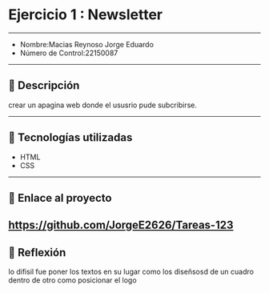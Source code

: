 # Ejercicio 1 : Newsletter

---

- Nombre:Macias Reynoso Jorge Eduardo
- Número de Control:22150087

---

## 📌 Descripción
crear un apagina web donde el ususrio pude subcribirse.

---

## 🚀 Tecnologías utilizadas
- HTML  
- CSS  

---

## 🔗 Enlace al proyecto
https://github.com/JorgeE2626/Tareas-123
---

## 📝 Reflexión
lo difisil fue poner los textos en su lugar como los diseñsosd de un cuadro dentro de otro como posicionar el logo 
